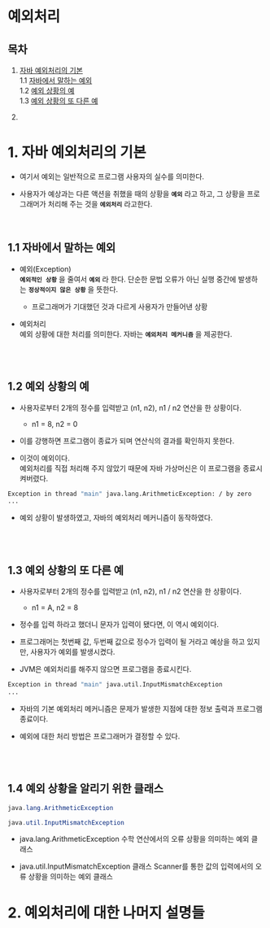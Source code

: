 # 예외처리

## 목차
1. [자바 예외처리의 기본](#1-자바-예외처리의-기본)  
   1.1 [자바에서 말하는 예외](#11-자바에서-말하는-예외)  
   1.2 [예외 상황의 예](#12-예외-상황의-예)  
   1.3 [예외 상황의 또 다른 예](#13-예외-상황의-또-다른-예)  

2. []()

# 1. 자바 예외처리의 기본
- 여기서 예외는 일반적으로 프로그램 사용자의 실수를 의미한다.

- 사용자가 예상과는 다른 액션을 취했을 때의 상황을 **`예외`** 라고 하고, 그 상황을 프로그래머가 처리해 주는 것을 **`예외처리`** 라고한다.
<br>

## 1.1 자바에서 말하는 예외
- 예외(Exception)  
**`예외적인 상황`** 을 줄여서 **`예외`** 라 한다.
단순한 문법 오류가 아닌 실행 중간에 발생하는 **`정상적이지 않은 상황`** 을 뜻한다.

  - 프로그래머가 기대했던 것과 다르게 사용자가 만들어낸 상황

- 예외처리  
예외 상황에 대한 처리를 의미한다.
자바는 **`예외처리 메커니즘`** 을 제공한다.
<br>
<br>

## 1.2 예외 상황의 예
- 사용자로부터 2개의 정수를 입력받고 (n1, n2),  n1 / n2 연산을 한 상황이다.
  - n1 = 8, n2 = 0  

- 이를 강행하면 프로그램이 종료가 되며 연산식의 결과를 확인하지 못한다.

- 이것이 예외이다.   
예외처리를 직접 처리해 주지 않았기 때문에 자바 가상머신은 이 프로그램을 종료시켜버렸다.

```bash
Exception in thread "main" java.lang.ArithmeticException: / by zero 
...
```
- 예외 상황이 발생하였고, 자바의 예외처리 메커니즘이 동작하였다.
<br>
<br>

## 1.3 예외 상황의 또 다른 예
- 사용자로부터 2개의 정수를 입력받고 (n1, n2),  n1 / n2 연산을 한 상황이다.
  - n1 = A, n2 = 8

- 정수를 입력 하라고 했더니 문자가 입력이 됐다면, 이 역시 예외이다.

- 프로그래머는 첫번째 값, 두번째 값으로 정수가 입력이 될 거라고 예상을 하고 있지만, 사용자가 예외를 발생시켰다.

- JVM은 예외처리를 해주지 않으면 프로그램을 종료시킨다.
  
```bash
Exception in thread "main" java.util.InputMismatchException
...
```
- 자바의 기본 예외처리 메커니즘은 문제가 발생한 지점에 대한 정보 출력과 프로그램 종료이다.

- 예외에 대한 처리 방법은 프로그래머가 결정할 수 있다.

<br>
<br>


## 1.4 예외 상황을 알리기 위한 클래스
```java
java.lang.ArithmeticException

java.util.InputMismatchException
```
- java.lang.ArithmeticException
수학 연산에서의 오류 상황을 의미하는 예외 클래스

- java.util.InputMismatchException
클래스 Scanner를 통한 값의 입력에서의 오류 상황을 의미하는 예외 클래스











# 2. 예외처리에 대한 나머지 설명들